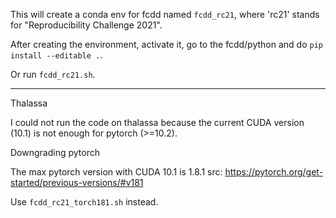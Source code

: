 This will create a conda env for fcdd named `fcdd_rc21`, where 'rc21' stands for "Reproducibility Challenge 2021".

After creating the environment, activate it, go to the fcdd/python and do `pip install --editable .`. 

Or run `fcdd_rc21.sh`.


---


Thalassa

I could not run the code on thalassa because the current CUDA version (10.1) is not enough for pytorch (>=10.2).

Downgrading pytorch

The max pytorch version with CUDA 10.1 is 1.8.1
src: https://pytorch.org/get-started/previous-versions/#v181

Use `fcdd_rc21_torch181.sh` instead.


